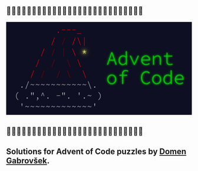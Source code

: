 ## 🎄🎁🎄🎁🎄🎁🎄🎁🎄🎁🎄🎁🎄🎁🎄🎁🎄🎁🎄🎁🎄🎁🎄🎁🎄🎁🎄

![logo](./img/aoc.jpeg)

## 🎄🎁🎄🎁🎄🎁🎄🎁🎄🎁🎄🎁🎄🎁🎄🎁🎄🎁🎄🎁🎄🎁🎄🎁🎄🎁🎄

## Solutions for Advent of Code puzzles by [Domen Gabrovšek](https://www.github.com/domengabrovsek).
